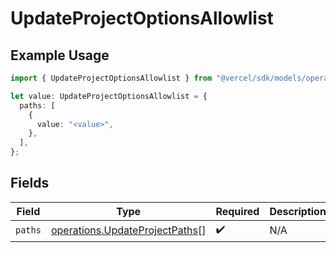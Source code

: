# UpdateProjectOptionsAllowlist

## Example Usage

```typescript
import { UpdateProjectOptionsAllowlist } from "@vercel/sdk/models/operations/updateproject.js";

let value: UpdateProjectOptionsAllowlist = {
  paths: [
    {
      value: "<value>",
    },
  ],
};
```

## Fields

| Field                                                                            | Type                                                                             | Required                                                                         | Description                                                                      |
| -------------------------------------------------------------------------------- | -------------------------------------------------------------------------------- | -------------------------------------------------------------------------------- | -------------------------------------------------------------------------------- |
| `paths`                                                                          | [operations.UpdateProjectPaths](../../models/operations/updateprojectpaths.md)[] | :heavy_check_mark:                                                               | N/A                                                                              |
